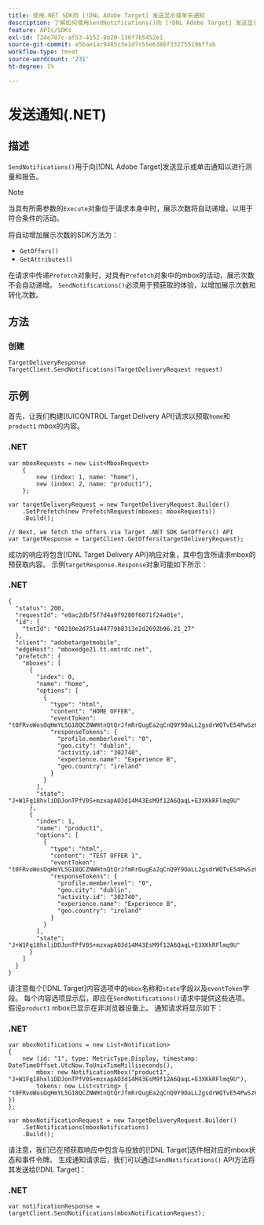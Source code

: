 ```yaml
---
title: 使用.NET SDK向 [!DNL Adobe Target] 发送显示或单击通知
description: 了解如何使用sendNotifications()向 [!DNL Adobe Target] 发送显示通知或单击通知以进行测量和报告。
feature: APIs/SDKs
exl-id: 724e787c-af53-4152-8b20-136f7b5452e1
source-git-commit: e5bae1ac9485c3e1d7c55e6386f332755196ffab
workflow-type: tm+mt
source-wordcount: '231'
ht-degree: 1%

---
```


# 发送通知(.NET)

## 描述

`SendNotifications()`用于向[!DNL Adobe Target]发送显示或单击通知以进行测量和报告。

>[!NOTE]
>
>当具有所需参数的`Execute`对象位于请求本身中时，展示次数将自动递增，以用于符合条件的活动。

将自动增加展示次数的SDK方法为：

* `GetOffers()`
* `GetAttributes()`

在请求中传递`Prefetch`对象时，对具有`Prefetch`对象中的mbox的活动，展示次数不会自动递增。 `SendNotifications()`必须用于预获取的体验，以增加展示次数和转化次数。

## 方法

### 创建

```dotnet {line-numbers="true"}
TargetDeliveryResponse TargetClient.SendNotifications(TargetDeliveryRequest request)
```

## 示例

首先，让我们构建[!UICONTROL Target Delivery API]请求以预取`home`和`product1` mbox的内容。

### \.NET

```dotnet {line-numbers="true"}
var mboxRequests = new List<MboxRequest>
    {
        new (index: 1, name: "home"),
        new (index: 2, name: "product1"),
    };

var targetDeliveryRequest = new TargetDeliveryRequest.Builder()
    .SetPrefetch(new PrefetchRequest(mboxes: mboxRequests))
    .Build();

// Next, we fetch the offers via Target .NET SDK GetOffers() API
var targetResponse = targetClient.GetOffers(targetDeliveryRequest);
```

成功的响应将包含[!DNL Target Delivery API]响应对象，其中包含所请求mbox的预获取内容。 示例`targetResponse.Response`对象可能如下所示：

### \.NET

```dotnet {line-numbers="true"}
{
  "status": 200,
  "requestId": "e8ac2dbf5f7d4a9f9280f6071f24a01e",
  "id": {
    "tntId": "08210e2d751a44779b8313e2d2692b96.21_27"
  },
  "client": "adobetargetmobile",
  "edgeHost": "mboxedge21.tt.omtrdc.net",
  "prefetch": {
    "mboxes": [
      {
        "index": 0,
        "name": "home",
        "options": [
          {
            "type": "html",
            "content": "HOME OFFER",
            "eventToken": "t0FRvoWosOqHmYL5G18QCZNWHtnQtQrJfmRrQugEa2qCnQ9Y9OaLL2gsdrWQTvE54PwSz67rmXWmSnkXpSSS2Q==",
            "responseTokens": {
              "profile.memberlevel": "0",
              "geo.city": "dublin",
              "activity.id": "302740",
              "experience.name": "Experience B",
              "geo.country": "ireland"
            }
          }
        ],
        "state": "J+W1Fq18hxliDDJonTPfV0S+mzxapAO3d14M43EsM9f12A6QaqL+E3XKkRFlmq9U"
      },
      {
        "index": 1,
        "name": "product1",
        "options": [
          {
            "type": "html",
            "content": "TEST OFFER 1",
            "eventToken": "t0FRvoWosOqHmYL5G18QCZNWHtnQtQrJfmRrQugEa2qCnQ9Y9OaLL2gsdrWQTvE54PwSz67rmXWmSnkXpSSS2Q==",
            "responseTokens": {
              "profile.memberlevel": "0",
              "geo.city": "dublin",
              "activity.id": "302740",
              "experience.name": "Experience B",
              "geo.country": "ireland"
            }
          }
        ],
        "state": "J+W1Fq18hxliDDJonTPfV0S+mzxapAO3d14M43EsM9f12A6QaqL+E3XKkRFlmq9U"
      }
    ]
  }
}
```

请注意每个[!DNL Target]内容选项中的`mbox`名称和`state`字段以及`eventToken`字段。 每个内容选项显示后，即应在`SendNotifications()`请求中提供这些选项。 假设`product1` mbox已显示在非浏览器设备上。 通知请求将显示如下：

### \.NET

```dotnet {line-numbers="true"}
var mboxNotifications = new List<Notification>
{
    new (id: "1", type: MetricType.Display, timestamp: DateTimeOffset.UtcNow.ToUnixTimeMilliseconds(),
        mbox: new NotificationMbox("product1", "J+W1Fq18hxliDDJonTPfV0S+mzxapAO3d14M43EsM9f12A6QaqL+E3XKkRFlmq9U"),
        tokens: new List<string> { "t0FRvoWosOqHmYL5G18QCZNWHtnQtQrJfmRrQugEa2qCnQ9Y9OaLL2gsdrWQTvE54PwSz67rmXWmSnkXpSSS2Q==" })
}; 

var mboxNotificationRequest = new TargetDeliveryRequest.Builder()
    .SetNotifications(mboxNotifications)
    .Build();
```

请注意，我们已在预获取响应中包含与投放的[!DNL Target]选件相对应的mbox状态和事件令牌。 生成通知请求后，我们可以通过`SendNotifications()` API方法将其发送给[!DNL Target]：

### \.NET

```dotnet {line-numbers="true"}
var notificationResponse = targetClient.SendNotifications(mboxNotificationRequest);
```
